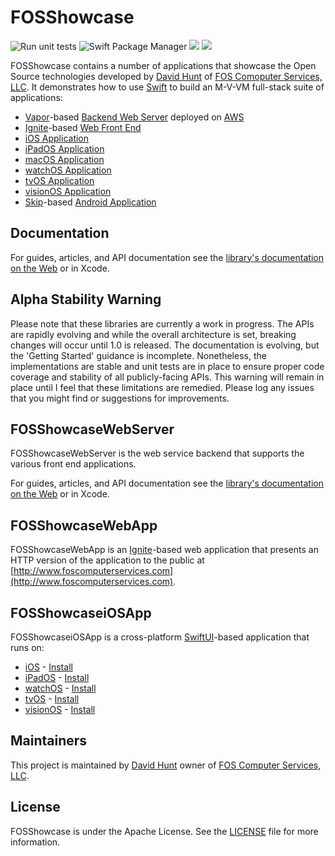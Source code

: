 # FOSShowcase

![Run unit tests](https://github.com/foscomputerservices/FOSShowcase/actions/workflows/ci.yml/badge.svg) ![Swift Package Manager](https://img.shields.io/badge/spm-compatible-brightgreen.svg?style=flat) [![](https://img.shields.io/endpoint?url=https%3A%2F%2Fswiftpackageindex.com%2Fapi%2Fpackages%2Ffoscomputerservices%2FFOSShowcase%2Fbadge%3Ftype%3Dswift-versions)](https://swiftpackageindex.com/foscomputerservices/FOSShowcase) [![](https://img.shields.io/endpoint?url=https%3A%2F%2Fswiftpackageindex.com%2Fapi%2Fpackages%2Ffoscomputerservices%2FFOSShowcase%2Fbadge%3Ftype%3Dplatforms)](https://swiftpackageindex.com/foscomputerservices/FOSShowcase)

FOSShowcase contains a number of applications that showcase the Open Source technologies developed by [David Hunt](www.linkedin.com/in/davidhun) of [FOS Comoputer Services, LLC](https://www.linkedin.com/company/fos-computer-services).  It demonstrates how to use [Swift](https://swift.org) to build an M-V-VM full-stack suite of applications:

- [Vapor](https://vapor.codes/)-based [Backend Web Server](https://www.focomputerservices.com) deployed on [AWS](https://aws.amazon.com/)
- [Ignite](https://github.com/twostraws/Ignite)-based [Web Front End](https://www.focomputerservices.com)
- [iOS Application]()
- [iPadOS Application]()
- [macOS Application]()
- [watchOS Application]()
- [tvOS Application]()
- [visionOS Application]()
- [Skip](https://skip.tools)-based [Android Application]()

## Documentation

For guides, articles, and API documentation see the 
[library's documentation on the Web][docs] or in Xcode.

[docs]: https://swiftpackageindex.com/foscomputerservices/FOSShowcase/documentation/fosshowcaseserver

## Alpha Stability Warning

Please note that these libraries are currently a work in progress.  The APIs are rapidly evolving and while the overall architecture is set, breaking changes will occur until 1.0 is released.  The documentation is evolving, but the 'Getting Started' guidance is incomplete.  Nonetheless, the implementations are stable and unit tests are in place to ensure proper code coverage and stability of all publicly-facing APIs.  This warning will remain in place until I feel that these limitations are remedied.  Please log any issues that you might find or suggestions for improvements.

## FOSShowcaseWebServer

FOSShowcaseWebServer is the web service backend that supports the various front end applications.

For guides, articles, and API documentation see the 
[library's documentation on the Web][docs] or in Xcode.

## FOSShowcaseWebApp

FOSShowcaseWebApp is an [Ignite](https://github.com/twostraws/Ignite)-based web application that presents an HTTP version of the application to the public at [http://www.foscomputerservices.com](http://www.foscomputerservices.com).

## FOSShowcaseiOSApp

FOSShowcaseiOSApp is a cross-platform [SwiftUI](https://developer.apple.com/xcode/swiftui)-based application that runs on:

- [iOS](https://www.apple.com/ios) - [Install]()
- [iPadOS](https://www.apple.com/ipados) - [Install]()
- [watchOS](https://www.apple.com/watchos) - [Install]()
- [tvOS](https://en.wikipedia.org/wiki/TvOS) - [Install]()
- [visionOS](https://developer.apple.com/visionos) - [Install]()

## Maintainers

This project is maintained by [David Hunt](https://www.linkedin.com/in/davidhun/) owner of [FOS Computer Services, LLC](https://www.linkedin.com/company/fos-computer-services).

## License

FOSShowcase is under the Apache License.  See the [LICENSE](https://github.com/foscomputerservices/FOSShowcase/blob/main/LICENSE) file for more information.
